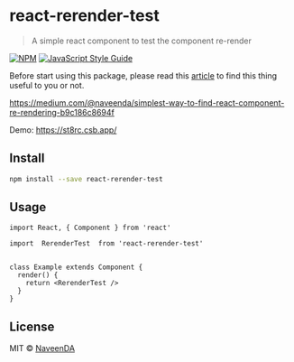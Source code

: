# react-rerender-test

> A simple react component to test the component re-render

[![NPM](https://img.shields.io/npm/v/react-rerender-test.svg)](https://www.npmjs.com/package/react-rerender-test) [![JavaScript Style Guide](https://img.shields.io/badge/code_style-standard-brightgreen.svg)](https://standardjs.com)

Before start using this package, please read this [article](https://medium.com/@naveenda/simplest-way-to-find-react-component-re-rendering-b9c186c8694f) to find this thing useful to you or not.

https://medium.com/@naveenda/simplest-way-to-find-react-component-re-rendering-b9c186c8694f

Demo: https://st8rc.csb.app/

## Install

```bash
npm install --save react-rerender-test
```

## Usage

```tsx
import React, { Component } from 'react'

import  RerenderTest  from 'react-rerender-test'


class Example extends Component {
  render() {
    return <RerenderTest />
  }
}
```

## License

MIT © [NaveenDA](https://github.com/NaveenDA)
